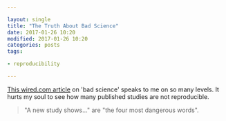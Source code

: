 ```yaml
---

layout: single
title: "The Truth About Bad Science"
date: 2017-01-26 10:20
modified: 2017-01-26 10:20
categories: posts
tags:

- reproducibility

---
```


[This wired.com article](https://www.wired.com/2017/01/john-arnold-waging-war-on-bad-science)
on 'bad science' speaks to me on so many levels.
It hurts my soul to see how many published studies are not reproducible.

> "A new study shows..." are "the four most dangerous words".
